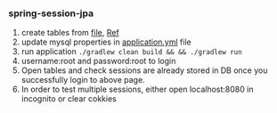 ### spring-session-jpa

1. create tables from [file](src/main/resources/tables.sql), [Ref](https://github.com/spring-projects/spring-session/blob/master/spring-session-jdbc/src/main/resources/org/springframework/session/jdbc/schema-mysql.sql)
2. update mysql properties in [application.yml](src/main/resources/application.yml) file
3. run application `./gradlew clean build && && ./gradlew run`
4. username:root and password:root to login
5. Open tables and check sessions are already stored in DB once you successfully login to above page.
6. In order to test multiple sessions, either open localhost:8080 in incognito or clear cokkies
